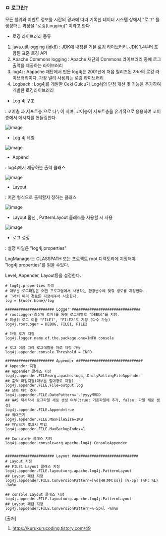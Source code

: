 ### ㅁ 로그란?
 
모든 행위와 이벤트 정보를 시간의 경과에 따라 기록한 데이터 시스템 상에서 "로그" 를 생성하는 과정을 "로깅(Logging)" 이라고 한다.

- 로깅 라이브러리 종류


1. java.util.logging (jdk8) : JDK에 내장된 기본 로깅 라이브러리. JDK 1.4부터 포함된 표준 로깅 API
2. Apache Commons logging : Apache 재단의 Commons 라이브러리 중에 로그 출력을 제공하는 라이브러리
3. log4j : Aapache 재단에서 만든 log4j는 2001년에 처음 릴리즈된 자바의 로깅 라이브러리이다. 가장 널리 사용되는 로깅 라이브러리
4. Logback : Log4j를 개발한 Ceki Gulcu가 Log4j의 단점 개선 및 기능을 추가하여 개발한 로깅라이브러리


- Log 4j 구조

: 코어층 과 서포트층 으로 나누어 지며, 코어층이 서포트층을 유기적으로 응용하여 코어층에서 메시지를 핸들링한다.

![image](https://user-images.githubusercontent.com/62640332/160344024-31d6133b-a6f2-46b5-b64c-1135538ff472.png)

- Log 4j 레벨

![image](https://user-images.githubusercontent.com/62640332/160344107-08f81422-3e20-4a07-9dab-9f803adfefbe.png)


- Append 

: log4j에서 제공하는 출력 클래스

![image](https://user-images.githubusercontent.com/62640332/160344184-4dd80ecc-471d-4af8-a113-a97289cb78c9.png)

- Layout

: 어떤 형식으로 출력할지 정하는 클래스

![image](https://user-images.githubusercontent.com/62640332/160358977-f913f6c9-0eb6-4f8f-a3b9-5ce711587ae6.png)


- Layout 옵션 , PatternLayout 클래스를 사용할 시 사용

![image](https://user-images.githubusercontent.com/62640332/160359182-7c7dfdc6-db8b-4c2d-a0f2-31b0c47b1b68.png)



- 로그 설정

: 설정 파일은 "log4j.properties"

LogManager는 CLASSPATH 또는 프로젝트 root 디렉토리에 지정해야 "log4j.properties"를 읽을 수있다.

Level, Appender, Layout등을 설정한다.

```
# log4j.properties 파일
# 대부분 로그파일은 어떤 프로그램에서 사용하는 환경변수에 맞춰 경로를 지정한다.
# 그래서 미리 경로를 지정해주어 사용한다. 
log = ${user.home}/log

###################### Logger ############################### 
# rootLogger(최상위 로거)를 통해 로그레벨로 "DEBUG"를 지정.
# 최상위 로그 이름 "FILE1", "FILE2"로 지정.(다수 가능)
log4j.rootLoger = DEBUG, FILE1, FILE2

# 하위 로거 지정
log4j.logger.name.of.the.package.one=INFO console

# 로그 이름 따라 로그레벨을 따로 지정 가능
log4j.appender.console.Threshold = INFO

###################### Appender ##############################
# Appender 지정
## Appender 클래스 지정
log4j.appender.FILE=org.apache.log4j.DailyRollingFileAppender
## 출력 파일지정(대부분 절대경로 지정)
log4j.appender.FILE.File=output.log
## 날짜 패턴 추가
log4j.appender.FILE.DatePattern='.'yyyyMMDD
## WAS 재시작시 로그파일 새로 생성 여부(true: 기존파일에 추가, false: 파일 새로 생성)
log4j.appender.FILE.Append=true
## 최대크기
log4j.appender.FILE.MaxFileSize=1KB
## 파일크기 초과시 백업
log4j.appender.FILE.MaxBackupIndex=1

## Console용 클래스 지정
log4j.appender.console=org.apache.log4j.ConsoleAppender


###################### Layout ##############################
# Layout 지정
## FILE1 Layout 클래스 지정
log4j.appender.FILE.layout=org.apache.log4j.PatternLayout
## Layout 패턴 지정
log4j.appdender.FILE.ConversionPattern=[%d{HH:MM:ss}] [%-5p] (%F: %L) -%m%n

## console Layout 클래스 지정
log4j.appender.FILE.layout=org.apache.log4j.PatternLayout
## Layout 패턴 지정
log4j.appdender.FILE.ConversionPattern=%-5p%l -%m%n
```
[출처]

1. https://kurukurucoding.tistory.com/49
